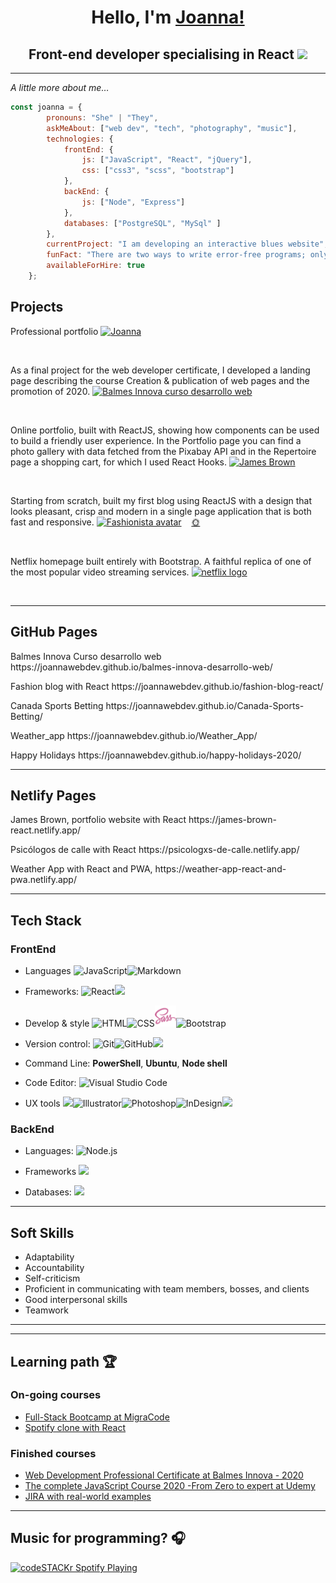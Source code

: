 <h1 align='center'>Hello, I'm <a href="https://joannasmerea.com/"> Joanna!</a></h1>
<h2 align='center' style='text-transform:italic;'>Front-end developer specialising in React&nbsp;<img src="https://media.giphy.com/media/WUlplcMpOCEmTGBtBW/giphy.gif" width="30"></h2>

---
*A little more about me…*

```js
const joanna = {   
        pronouns: "She" | "They",
        askMeAbout: ["web dev", "tech", "photography", "music"],
        technologies: {
            frontEnd: {
                js: ["JavaScript", "React", "jQuery"],
                css: ["css3", "scss", "bootstrap"]
            },
            backEnd: {
                js: ["Node", "Express"]
            },
            databases: ["PostgreSQL", "MySql" ]
        },
        currentProject: "I am developing an interactive blues website",
        funFact: "There are two ways to write error-free programs; only the third one works",
        availableForHire: true
    };
```



## Projects
<p>Professional portfolio <a href="https://joannasmerea.com" title="Professional portfolio" target="_blank"><img src="https://media-exp1.licdn.com/dms/image/C4D03AQEQPDPtUAM9wQ/profile-displayphoto-shrink_400_400/0/1600803408136?e=1613606400&v=beta&t=Q9AnO55IQR-z5NedUh0E-y2_G6-NlaeYLGWfxQM6w8k" alt="Joanna" width="50" height="50"></a></p>&nbsp;&nbsp;&nbsp;

<p>As a final project for the web developer certificate, I developed a landing page describing the course Creation & publication of web pages and the promotion of 2020. <a href="https://joannawebdev.github.io/balmes-innova-desarrollo-web/" title="Balmes Innova Curso desarrollo web" target="_blank"><img src="https://joannawebdev.github.io/balmes-innova-desarrollo-web/img/joanna.png" width="50" height="50" alt="Balmes Innova curso desarrollo web"></a></p>&nbsp;&nbsp;&nbsp;

<p>Online portfolio, built with ReactJS, showing how components can be used to build a friendly user experience.
In the Portfolio page you can find a photo gallery with data fetched from the Pixabay API and in the Repertoire page a shopping cart, for which I used React Hooks. <a href="https://james-brown-react.netlify.app/" title="James Brown -React" target="_blank"><img src="https://james-brown-react.netlify.app/img/james-brown.jpg" width="50" height="50" alt="James Brown"></a></p>&nbsp;&nbsp;&nbsp;

<p>Starting from scratch, built my first blog using ReactJS with a design that looks pleasant, crisp and modern in a single page application that is both fast and responsive. <a href="https://joannawebdev.github.io/fashion-blog-react/" title="Fashion Blog with React" target="_blank"><img src="https://joannawebdev.github.io/fashion-blog-react/about-me.jpg"  alt="Fashionista avatar" width="50" height="50"></a>&nbsp;&nbsp;&nbsp;
<a href="https://weather-app-react-and-pwa.netlify.app/" title="Weather App with React" target="_blank">🌞</a></p>&nbsp;&nbsp;&nbsp;

<p>Netflix homepage built entirely with Bootstrap. A faithful replica of one of the most popular video streaming services. <a href="https://joannawebdev.github.io/Netflix-with-Bootstrap/" title="Netflix landpage with Bootstrap" target="_blank">
<img src="https://i.ibb.co/r5krrdz/logo.png" alt="netflix logo"  width="50" height="40"/></a></p>&nbsp;&nbsp;&nbsp;



______
## **GitHub Pages**
<p>Balmes Innova Curso desarrollo web https://joannawebdev.github.io/balmes-innova-desarrollo-web/ </p>
<p>Fashion blog with React https://joannawebdev.github.io/fashion-blog-react/ </p>
<p>Canada Sports Betting https://joannawebdev.github.io/Canada-Sports-Betting/</p>
<p>Weather_app https://joannawebdev.github.io/Weather_App/</p>
<p>Happy Holidays https://joannawebdev.github.io/happy-holidays-2020/</p>


______
## **Netlify Pages**
<p>James Brown, portfolio website with React https://james-brown-react.netlify.app/ </p>
<p>Psicólogos de calle with React https://psicologxs-de-calle.netlify.app/ </p>
<p>Weather App with React and PWA, https://weather-app-react-and-pwa.netlify.app/</p>

______
## **Tech Stack**


### **FrontEnd**

* Languages <img src="https://img.shields.io/badge/-JavaScript-333333?style=flat&amp;logo=javascript" alt="JavaScript"><img src="https://img.shields.io/badge/-Markdown-333333?style=flat&amp;logo=markdown" alt="Markdown">


* Frameworks: <img src="https://img.shields.io/badge/-React-333333?style=flat&amp;logo=react" alt="React"><img src="https://img.shields.io/badge/jquery%20-%230769AD.svg?&style=for-the-badge&logo=jquery&logoColor=white" style="height:20px"/>

* Develop & style <img src="https://img.shields.io/badge/-HTML-333333?style=flat&amp;logo=HTML5" alt="HTML"><img src="https://img.shields.io/badge/-CSS-333333?style=flat&amp;logo=CSS3&amp;logoColor=1572B6" alt="CSS"><img src="https://raw.githubusercontent.com/github/explore/80688e429a7d4ef2fca1e82350fe8e3517d3494d/topics/sass/sass.png" width="34" height="34" class="d-block rounded-1 mr-3 flex-shrink-0" alt="SASS logo"><img src="https://img.shields.io/badge/-Bootstrap-333333?style=flat&amp;logo=bootstrap&amp;logoColor=563D7C" alt="Bootstrap">

* Version control: <img src="https://img.shields.io/badge/-Git-333333?style=flat&amp;logo=git" alt="Git"><img src="https://img.shields.io/badge/-GitHub-333333?style=flat&amp;logo=github" alt="GitHub"><img src="https://img.shields.io/badge/gitlab%20-%23181717.svg?&style=for-the-badge&logo=gitlab&logoColor=white" style="height:20px"/>

* Command Line: **PowerShell**, **Ubuntu**, **Node shell**

* Code Editor: <img src="https://img.shields.io/badge/-Visual%20Studio%20Code-333333?style=flat&amp;logo=visual-studio-code&amp;logoColor=007ACC" alt="Visual Studio Code">
* UX tools <img src="https://img.shields.io/badge/adobe%20xd%20-%23FF26BE.svg?&style=for-the-badge&logo=adobe%20xd&logoColor=white" style="height:20px"/><img src="https://img.shields.io/badge/-Illustrator-333333?style=flat&amp;logo=adobe-illustrator" alt="Illustrator"><img src="https://img.shields.io/badge/-Photoshop-333333?style=flat&amp;logo=adobe-photoshop" alt="Photoshop"><img src="https://img.shields.io/badge/-InDesign-333333?style=flat&amp;logo=adobe-indesign" alt="InDesign"><img src="https://img.shields.io/badge/figma%20-%23F24E1E.svg?&style=for-the-badge&logo=figma&logoColor=white" style="height:20px"/>


### **BackEnd**

* Languages: <img src="https://img.shields.io/badge/-Node.js-333333?style=flat&amp;logo=node.js" alt="Node.js" >

* Frameworks <img src="https://camo.githubusercontent.com/87d8d88ac087f77c5b56509373a2dd49e5439722d7ad59c3f39a577907053152/68747470733a2f2f696d672e736869656c64732e696f2f62616467652f657870726573732e6a732532302d2532333430346435392e7376673f267374796c653d666f722d7468652d6261646765" data-canonical-src="https://img.shields.io/badge/express.js%20-%23404d59.svg?&amp;style=for-the-badge" style="height:20px">

* Databases: <img src="https://img.shields.io/badge/postgres-%23316192.svg?&style=for-the-badge&logo=postgresql&logoColor=white" style="height:20px"/>
______
## Soft Skills
* Adaptability
* Accountability
* Self-criticism
* Proficient in communicating with team members, bosses, and clients
* Good interpersonal skills
* Teamwork
______

______
## Learning path 🏆
### On-going courses
* <a href="https://migracode.openculturalcenter.org/course/">Full-Stack Bootcamp at MigraCode</a>
* <a href="https://www.udemy.com/course/electron-js-y-react-js-creando-un-spotify/">Spotify clone with React</a>


### Finished courses
* <a href="https://www.balmesinnova.com/cursos/confeccion-publicacion-paginas-web/">Web Development Professional Certificate at Balmes Innova - 2020</a>
* <a href="https://www.udemy.com/course/the-complete-javascript-course/"> The complete JavaScript Course 2020 -From Zero to expert at Udemy </a>
* <a href="https://www.udemy.com/course/the-complete-guide-to-jira-with-real-world-examples/">JIRA with real-world examples</a>

______
## **Music for programming?** 🎧
<p><a href="https://youtu.be/M5QY2_8704o" rel="nofollow"><img src="https://camo.githubusercontent.com/114599f102866afdf7625dbd3362fa19b82e74d7746a49716fc8879df93b5077/68747470733a2f2f6e6f772d706c6179696e672d636f6465737461636b722e76657263656c2e6170702f6170692f73706f746966792d706c6179696e67" alt="codeSTACKr Spotify Playing" width="350" data-canonical-src="https://now-playing-codestackr.vercel.app/api/spotify-playing" style="max-width:100%;"></a></p>










